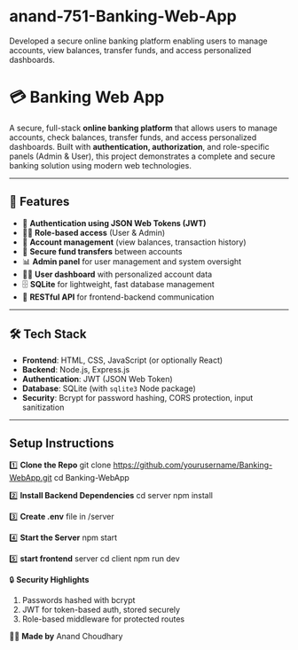 # anand-751-Banking-Web-App
Developed a secure online banking platform enabling users to manage accounts, view balances, transfer funds, and access personalized dashboards.
# 💳 Banking Web App

A secure, full-stack **online banking platform** that allows users to manage accounts, check balances, transfer funds, and access personalized dashboards. Built with **authentication, authorization**, and role-specific panels (Admin & User), this project demonstrates a complete and secure banking solution using modern web technologies.

---

## 🚀 Features

- 🔐 **Authentication using JSON Web Tokens (JWT)**
- 🧑‍💼 **Role-based access** (User & Admin)
- 🏦 **Account management** (view balances, transaction history)
- 💸 **Secure fund transfers** between accounts
- 📊 **Admin panel** for user management and system oversight
- 🧑‍💻 **User dashboard** with personalized account data
- 🗄️ **SQLite** for lightweight, fast database management
- 🧱 **RESTful API** for frontend-backend communication

---

## 🛠️ Tech Stack

- **Frontend**: HTML, CSS, JavaScript (or optionally React)
- **Backend**: Node.js, Express.js
- **Authentication**: JWT (JSON Web Token)
- **Database**: SQLite (with `sqlite3` Node package)
- **Security**: Bcrypt for password hashing, CORS protection, input sanitization

---

## Setup Instructions
1️⃣ **Clone the Repo**
git clone https://github.com/yourusername/Banking-WebApp.git
cd Banking-WebApp

2️⃣ **Install Backend Dependencies**
cd server
npm install

3️⃣ **Create .env** file in /server

4️⃣ **Start the Server**
npm start

5️⃣ **start frontend** server
cd client
npm run dev

🔒 **Security Highlights**
1. Passwords hashed with bcrypt
2. JWT for token-based auth, stored securely
3. Role-based middleware for protected routes

👨‍💻 **Made by**
Anand Choudhary






